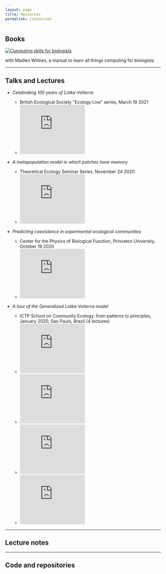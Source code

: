 ```yaml
---
layout: page
title: Resources
permalink: /resources
---
```


## Books

[![Computing skills for biologists](https://computingskillsforbiologists.com/wp-content/uploads/2018/10/CSB_book_mockup.jpg)](https://computingskillsforbiologists.com/)

with Madlen Wilmes, a manual to learn all things computing for biologists

---

## Talks and Lectures

* *Celebrating 100 years of Lotka-Volterra*
  - British Ecological Society "Ecology Live" series, March 19 2021
  - <iframe width="210" height="160" src="https://www.youtube.com/embed/0KOE-4pVz3M" frameborder="0" allowfullscreen></iframe>

* *A metapopulation model in which patches have memory*
  - Theoretical Ecology Seminar Series, November 24 2020
  - <iframe width="210" height="160" src="https://www.youtube.com/embed/1ULD2jZVa8Q" frameborder="0" allowfullscreen></iframe>

* *Predicting coexistence in experimental ecological communities*
  - Center for the Physics of Biological Function, Princeton University, October 19 2020
  - <iframe width="210" height="160" src="https://www.youtube.com/embed/UCjscSp2p6I" frameborder="0" allowfullscreen></iframe>

* *A tour of the Generalized Lotka-Volterra model*
  - ICTP School on Community Ecology: from patterns to principles, January 2020, Sao Paulo, Brazil (4 lectures)
  - <iframe width="210" height="160" src="https://www.youtube.com/embed/loU0O4-dHkw" frameborder="0" allowfullscreen></iframe>
  - <iframe width="210" height="160" src="https://www.youtube.com/embed/skUQx6HFbFw" frameborder="0" allowfullscreen></iframe>
  - <iframe width="210" height="160" src="https://www.youtube.com/embed/sg3DV3LzAGA" frameborder="0" allowfullscreen></iframe>
  - <iframe width="210" height="160" src="https://www.youtube.com/embed/iw0l6PuvWXw" frameborder="0" allowfullscreen></iframe>



---

## Lecture notes

---

## Code and repositories



